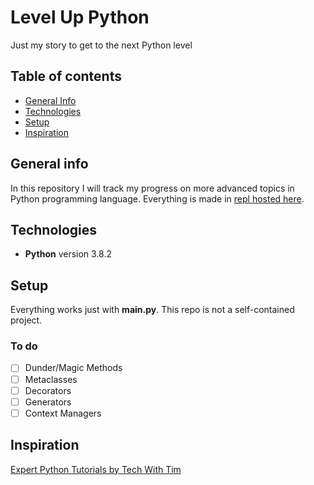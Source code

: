 # Level Up Python
Just my story to get to the next Python level
## Table of contents
- [General Info](#general-info)
- [Technologies](#technologies)
- [Setup](#setup)
- [Inspiration](#inspiration)

## General info

In this repository I will track my progress on more advanced topics in Python programming language. Everything is made in [repl hosted here](https://replit.com/@BotenAqua/LevelUpPython).

## Technologies

- **Python** version 3.8.2

## Setup

Everything works just with **main.py**. This repo is not a self-contained project.

### To do

- [ ] Dunder/Magic Methods
- [ ] Metaclasses
- [ ] Decorators
- [ ] Generators
- [ ] Context Managers

## Inspiration

[Expert Python Tutorials by Tech With Tim](https://www.youtube.com/playlist?list=PLzMcBGfZo4-kwmIcMDdXSuy_wSqtU-xDP)